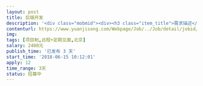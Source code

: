 ```yaml
---                
layout: post       
title: 后端开发           
description: '<div class="mobmid"><div><h3 class="item_title">需求描述</h3><p>需求：参与项目的架构设计，负责数据处理和后端模块的开发，<br/>      希望工程师熟悉Linux操作系统，具备WEB开发经验需求<br/>时间：3天<br/>地点：远程+驻场</p></div><!--info end--></div>'     
contenturl: https://www.yuanjisong.com/Webpage/Job/../Job/detail/jobid/101577      
img:              
tags: [项目制,远程+定期见面,北京]            
salary: 2400元          
publish_time: '已发布 3 天'         
start_time: '2018-06-15 10:12:01'           
apply: 12                   
time_range: 3天              
status: 招募中                  
---                 
```


